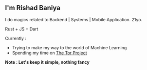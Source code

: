 ## I'm Rishad Baniya

I do magics related to Backend | Systems | Mobile Application. 21yo.

Rust + JS + Dart

Currently :

- Trying to make my way to the world of Machine Learning
- Spending my time on [The Tor Project](https://gitlab.torproject.org/rishadbaniya)

**Note : Let's keep it simple, nothing fancy** 
